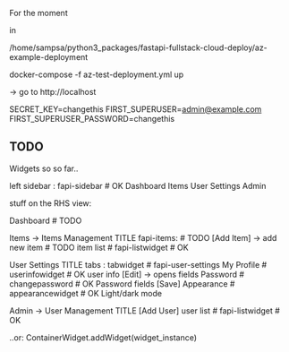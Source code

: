 
For the moment

in 

/home/sampsa/python3_packages/fastapi-fullstack-cloud-deploy/az-example-deployment

docker-compose -f az-test-deployment.yml up

-> go to http://localhost

SECRET_KEY=changethis
FIRST_SUPERUSER=admin@example.com
FIRST_SUPERUSER_PASSWORD=changethis

## TODO

Widgets so so far..

left sidebar : fapi-sidebar # OK
    Dashboard
    Items
    User Settings
    Admin

stuff on the RHS view:

Dashboard # TODO

Items -> Items Management
    TITLE
    fapi-items: # TODO
        [Add Item] -> add new item # TODO
        item list # fapi-listwidget # OK

User Settings
    TITLE
    tabs : tabwidget # fapi-user-settings
        My Profile # userinfowidget # OK
            user info
            [Edit] -> opens fields
        Password # changepassword # OK
            Password fields
            [Save]
        Appearance # appearancewidget # OK
            Light/dark mode

Admin -> User Management
    TITLE
    [Add User]
    user list # fapi-listwidget # OK




                
..or: 
ContainerWidget.addWidget(widget_instance)
